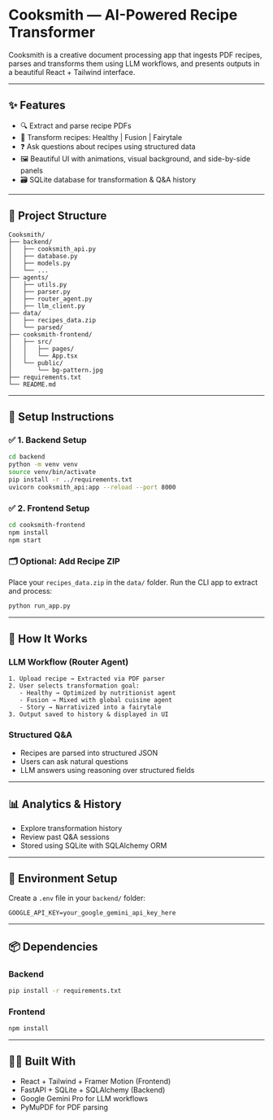 # Cooksmith — AI-Powered Recipe Transformer

Cooksmith is a creative document processing app that ingests PDF recipes, parses and transforms them using LLM workflows, and presents outputs in a beautiful React + Tailwind interface.

---

## ✨ Features

- 🔍 Extract and parse recipe PDFs
- 🧠 Transform recipes: Healthy | Fusion | Fairytale
- ❓ Ask questions about recipes using structured data
- 🖼️ Beautiful UI with animations, visual background, and side-by-side panels
- 🗃️ SQLite database for transformation & Q&A history

---

## 🧱 Project Structure

```
Cooksmith/
├── backend/
│   ├── cooksmith_api.py
│   ├── database.py
│   ├── models.py
│   └── ...
├── agents/
│   ├── utils.py
│   ├── parser.py
│   ├── router_agent.py
│   ├── llm_client.py
├── data/
│   ├── recipes_data.zip
│   └── parsed/
├── cooksmith-frontend/
│   ├── src/
│   │   ├── pages/
│   │   └── App.tsx
│   └── public/
│       └── bg-pattern.jpg
├── requirements.txt
└── README.md
```

---

## 🚀 Setup Instructions

### ✅ 1. Backend Setup

```bash
cd backend
python -m venv venv
source venv/bin/activate
pip install -r ../requirements.txt
uvicorn cooksmith_api:app --reload --port 8000
```

### ✅ 2. Frontend Setup

```bash
cd cooksmith-frontend
npm install
npm start
```

### 🗂️ Optional: Add Recipe ZIP
Place your `recipes_data.zip` in the `data/` folder. Run the CLI app to extract and process:

```bash
python run_app.py
```

---

## 🧠 How It Works

### LLM Workflow (Router Agent)

```text
1. Upload recipe → Extracted via PDF parser
2. User selects transformation goal:
   - Healthy → Optimized by nutritionist agent
   - Fusion → Mixed with global cuisine agent
   - Story → Narrativized into a fairytale
3. Output saved to history & displayed in UI
```

### Structured Q&A

- Recipes are parsed into structured JSON
- Users can ask natural questions
- LLM answers using reasoning over structured fields

---

## 📊 Analytics & History

- Explore transformation history
- Review past Q&A sessions
- Stored using SQLite with SQLAlchemy ORM

---

## 🔐 Environment Setup

Create a `.env` file in your `backend/` folder:

```env
GOOGLE_API_KEY=your_google_gemini_api_key_here
```

---

## 📦 Dependencies

### Backend

```bash
pip install -r requirements.txt
```

### Frontend

```bash
npm install
```

---

## 🧑‍🍳 Built With

- React + Tailwind + Framer Motion (Frontend)
- FastAPI + SQLite + SQLAlchemy (Backend)
- Google Gemini Pro for LLM workflows
- PyMuPDF for PDF parsing

